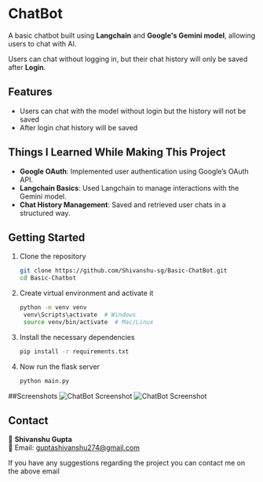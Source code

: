 # ChatBot
A basic chatbot built using **Langchain** and **Google's Gemini model**, allowing users to chat with AI. 

Users can chat without logging in, but their chat history will only be saved after **Login**.

## Features
- Users can chat with the model without login but the history will not be saved
- After login chat history will be saved

## Things I Learned While Making This Project
- **Google OAuth**: Implemented user authentication using Google’s OAuth API.  
- **Langchain Basics**: Used Langchain to manage interactions with the Gemini model.  
- **Chat History Management**: Saved and retrieved user chats in a structured way.


## Getting Started
1) Clone the repository
   ```bash
   git clone https://github.com/Shivanshu-sg/Basic-ChatBot.git
   cd Basic-Chatbot

2) Create virtual environment and activate it
   ```bash
   python -m venv venv
    venv\Scripts\activate  # Windows
    source venv/bin/activate  # Mac/Linux

3) Install the necessary dependencies
   ```bash
   pip install -r requirements.txt

4) Now run the flask server
   ```bash
   python main.py

##Screenshots
![ChatBot Screenshot](https://raw.githubusercontent.com/Shivanshu-sg/Basic-ChatBot/main/chat_screen_1.png)
![ChatBot Screenshot](https://raw.githubusercontent.com/Shivanshu-sg/Basic-ChatBot/main/chat_screen_2.png)


## Contact
👤 **Shivanshu Gupta**  
📧 Email: guptashivanshu274@gmail.com

If you have any suggestions regarding the project you can contact me on the above email
   
